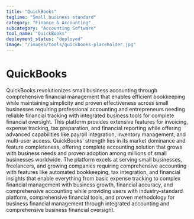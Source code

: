 ```yaml
---
title: "QuickBooks"
tagline: "Small business standard"
category: "Finance & Accounting"
subcategory: "Accounting Software"
tool_name: "QuickBooks"
deployment_status: "deployed"
image: "/images/tools/quickbooks-placeholder.jpg"
---
```


# QuickBooks

QuickBooks revolutionizes small business accounting through comprehensive financial management that enables efficient bookkeeping while maintaining simplicity and proven effectiveness across small businesses requiring professional accounting and entrepreneurs needing reliable financial tracking with integrated business tools for complete financial oversight. This platform provides extensive features for invoicing, expense tracking, tax preparation, and financial reporting while offering advanced capabilities like payroll integration, inventory management, and multi-user access. QuickBooks' strength lies in its market dominance and feature completeness, offering complete accounting solution that grows with business needs and proven adoption among millions of small businesses worldwide. The platform excels at serving small businesses, freelancers, and growing companies requiring comprehensive accounting with features like automated bookkeeping, tax integration, and financial insights that enable everything from basic expense tracking to complex financial management with business growth, financial accuracy, and comprehensive accounting while providing users with industry-standard platform, comprehensive financial tools, and proven methodology for business financial management through integrated accounting and comprehensive business financial oversight.